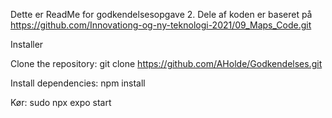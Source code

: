 Dette er ReadMe for godkendelsesopgave 2. 
Dele af koden er baseret på https://github.com/Innovationg-og-ny-teknologi-2021/09_Maps_Code.git 

Installer

Clone the repository:
git clone https://github.com/AHolde/Godkendelses.git

Install dependencies:
npm install

Kør:
sudo npx expo start
